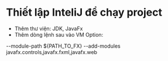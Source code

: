 # Thiết lập InteliJ để chạy project
* Thêm thư viện: JDK, JavaFx
* Thêm dòng lệnh sau vào VM Option:

--module-path ${PATH_TO_FX} --add-modules javafx.controls,javafx.fxml,javafx.web
